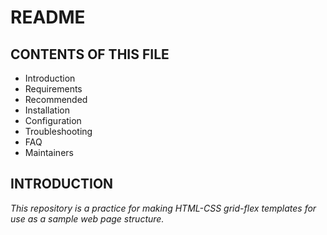 # README

## CONTENTS OF THIS FILE

* Introduction
* Requirements
* Recommended
* Installation
* Configuration
* Troubleshooting
* FAQ
* Maintainers

## INTRODUCTION

_This repository is a practice for making HTML-CSS grid-flex templates for use as a sample web page structure._
